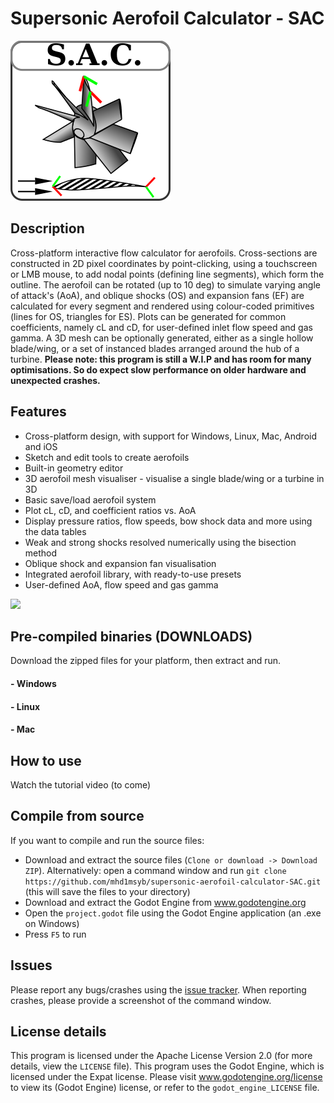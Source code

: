 # Supersonic Aerofoil Calculator - SAC

![S.A.C. Logo](https://github.com/mhd1msyb/supersonic-aerofoil-calculator-SAC/blob/master/sac_icon_256.png)

## Description

Cross-platform interactive flow calculator for aerofoils. Cross-sections are constructed in 2D pixel coordinates by point-clicking, using a touchscreen or LMB mouse, to add nodal points (defining line segments), which form the outline. The aerofoil can be rotated (up to 10 deg) to simulate varying angle of attack's (AoA), and oblique shocks (OS) and expansion fans (EF) are calculated for every segment and rendered using colour-coded primitives (lines for OS, triangles for ES). Plots can be generated for common coefficients, namely cL and cD, for user-defined inlet flow speed and gas gamma. A 3D mesh can be optionally generated, either as a single hollow blade/wing, or a set of instanced blades arranged around the hub of a turbine. **Please note: this program is still a W.I.P and has room for many optimisations. So do expect slow performance on older hardware and unexpected crashes.**



## Features

 - Cross-platform design, with support for Windows, Linux, Mac, Android and iOS
 - Sketch and edit tools to create aerofoils
 - Built-in geometry editor
 - 3D aerofoil mesh visualiser - visualise a single blade/wing or a turbine in 3D
 - Basic save/load aerofoil system
 - Plot cL, cD, and coefficient ratios vs. AoA
 - Display pressure ratios, flow speeds, bow shock data and more using the data tables
 - Weak and strong shocks resolved numerically using the bisection method
 - Oblique shock and expansion fan visualisation
 - Integrated aerofoil library, with ready-to-use presets
 - User-defined AoA, flow speed and gas gamma

 ![](https://github.com/mhd1msyb/supersonic-aerofoil-calculator-SAC/blob/master/preview.png)

 ## Pre-compiled binaries (DOWNLOADS)
Download the zipped files for your platform, then extract and run.
  #### - Windows
  #### - Linux
  #### - Mac



## How to use
Watch the tutorial video (to come)



## Compile from source
If you want to compile and run the source files:
 - Download and extract the source files (`Clone or download -> Download ZIP`). Alternatively: open a command window and run `git clone https://github.com/mhd1msyb/supersonic-aerofoil-calculator-SAC.git` (this will save the files to your directory)
 - Download and extract the Godot Engine from www.godotengine.org
 - Open the `project.godot` file using the Godot Engine application (an .exe on Windows)
 - Press `F5` to run


 ## Issues
 Please report any bugs/crashes using the [issue tracker](https://github.com/mhd1msyb/supersonic-aerofoil-calculator-SAC/issues). When reporting crashes, please provide a screenshot of the command window.

## License details
This program is licensed under the Apache License Version 2.0 (for more details, view the `LICENSE` file).
This program uses the Godot Engine, which is licensed under the Expat license. Please visit www.godotengine.org/license to view its (Godot Engine)  license, or refer to the `godot_engine_LICENSE` file.
